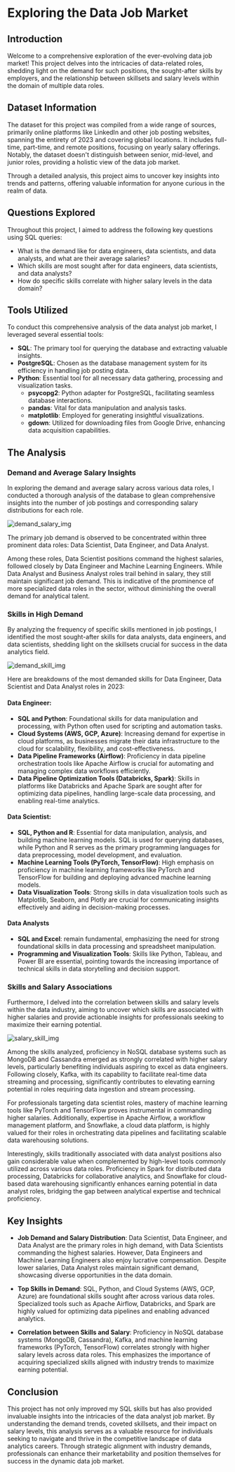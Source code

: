 # Exploring the Data Job Market

## Introduction

Welcome to a comprehensive exploration of the ever-evolving data job market! This project delves into the intricacies of data-related roles, shedding light on the demand for such positions, the sought-after skills by employers, and the relationship between skillsets and salary levels within the domain of multiple data roles.

## Dataset Information

The dataset for this project was compiled from a wide range of sources, primarily online platforms like LinkedIn and other job posting websites, spanning the entirety of 2023 and covering global locations. It includes full-time, part-time, and remote positions, focusing on yearly salary offerings. Notably, the dataset doesn't distinguish between senior, mid-level, and junior roles, providing a holistic view of the data job market. 

Through a detailed analysis, this project aims to uncover key insights into trends and patterns, offering valuable information for anyone curious in the realm of data.

## Questions Explored

Throughout this project, I aimed to address the following key questions using SQL queries:
- What is the demand like for data engineers, data scientists, and data analysts, and what are their average salaries?
- Which skills are most sought after for data engineers, data scientists, and data analysts?
- How do specific skills correlate with higher salary levels in the data domain?

## Tools Utilized

To conduct this comprehensive analysis of the data analyst job market, I leveraged several essential tools:
- **SQL**: The primary tool for querying the database and extracting valuable insights.
- **PostgreSQL**: Chosen as the database management system for its efficiency in handling job posting data.
- **Python**: Essential tool for all necessary data gathering, processing and visualization tasks.
  - **psycopg2**: Python adapter for PostgreSQL, facilitating seamless database interactions.
  - **pandas**: Vital for data manipulation and analysis tasks.
  - **matplotlib**: Employed for generating insightful visualizations.
  - **gdown**: Utilized for downloading files from Google Drive, enhancing data acquisition capabilities.

## The Analysis

### Demand and Average Salary Insights

In exploring the demand and average salary across various data roles, I conducted a thorough analysis of the database to glean comprehensive insights into the number of job postings and corresponding salary distributions for each role.

![demand_salary_img](assets\1_asset.png)

The primary job demand is observed to be concentrated within three prominent data roles: Data Scientist, Data Engineer, and Data Analyst.

Among these roles, Data Scientist positions command the highest salaries, followed closely by Data Engineer and Machine Learning Engineers. While Data Analyst and Business Analyst roles trail behind in salary, they still maintain significant job demand. This is indicative of the prominence of more specialized data roles in the sector, without diminishing the overall demand for analytical talent.

### Skills in High Demand

By analyzing the frequency of specific skills mentioned in job postings, I identified the most sought-after skills for data analysts, data engineers, and data scientists, shedding light on the skillsets crucial for success in the data analytics field.

![demand_skill_img](assets\2_asset.png)

Here are breakdowns of the most demanded skills for Data Engineer, Data Scientist and Data Analyst roles in 2023:

#### Data Engineer:
- **SQL and Python**: Foundational skills for data manipulation and processing, with Python often used for scripting and automation tasks.
- **Cloud Systems (AWS, GCP, Azure)**: Increasing demand for expertise in cloud platforms, as businesses migrate their data infrastructure to the cloud for scalability, flexibility, and cost-effectiveness.
- **Data Pipeline Frameworks (Airflow)**: Proficiency in data pipeline orchestration tools like Apache Airflow is crucial for automating and managing complex data workflows efficiently.
- **Data Pipeline Optimization Tools (Databricks, Spark)**: Skills in platforms like Databricks and Apache Spark are sought after for optimizing data pipelines, handling large-scale data processing, and enabling real-time analytics.

#### Data Scientist:
- **SQL, Python and R**: Essential for data manipulation, analysis, and building machine learning models. SQL is used for querying databases, while Python and R serves as the primary programming languages for data preprocessing, model development, and evaluation.
- **Machine Learning Tools (PyTorch, TensorFlow)**: High emphasis on proficiency in machine learning frameworks like PyTorch and TensorFlow for building and deploying advanced machine learning models.
- **Data Visualization Tools**: Strong skills in data visualization tools such as Matplotlib, Seaborn, and Plotly are crucial for communicating insights effectively and aiding in decision-making processes.

#### Data Analysts
- **SQL and Excel**: remain fundamental, emphasizing the need for strong foundational skills in data processing and spreadsheet manipulation.
- **Programming and Visualization Tools**: Skills like Python, Tableau, and Power BI are essential, pointing towards the increasing importance of technical skills in data storytelling and decision support.


### Skills and Salary Associations

Furthermore, I delved into the correlation between skills and salary levels within the data industry, aiming to uncover which skills are associated with higher salaries and provide actionable insights for professionals seeking to maximize their earning potential.

![salary_skill_img](assets\3_asset.png)

Among the skills analyzed, proficiency in NoSQL database systems such as MongoDB and Cassandra emerged as strongly correlated with higher salary levels, particularly benefiting individuals aspiring to excel as data engineers. Following closely, Kafka, with its capability to facilitate real-time data streaming and processing, significantly contributes to elevating earning potential in roles requiring data ingestion and stream processing.

For professionals targeting data scientist roles, mastery of machine learning tools like PyTorch and TensorFlow proves instrumental in commanding higher salaries. Additionally, expertise in Apache Airflow, a workflow management platform, and Snowflake, a cloud data platform, is highly valued for their roles in orchestrating data pipelines and facilitating scalable data warehousing solutions.

Interestingly, skills traditionally associated with data analyst positions also gain considerable value when complemented by high-level tools commonly utilized across various data roles. Proficiency in Spark for distributed data processing, Databricks for collaborative analytics, and Snowflake for cloud-based data warehousing significantly enhances earning potential in data analyst roles, bridging the gap between analytical expertise and technical proficiency.


## Key Insights
- **Job Demand and Salary Distribution**: Data Scientist, Data Engineer, and Data Analyst are the primary roles in high demand, with Data Scientists commanding the highest salaries. However, Data Engineers and Machine Learning Engineers also enjoy lucrative compensation. Despite lower salaries, Data Analyst roles maintain significant demand, showcasing diverse opportunities in the data domain.

- **Top Skills in Demand**: SQL, Python, and Cloud Systems (AWS, GCP, Azure) are foundational skills sought after across various data roles. Specialized tools such as Apache Airflow, Databricks, and Spark are highly valued for optimizing data pipelines and enabling advanced analytics.

- **Correlation between Skills and Salary**: Proficiency in NoSQL database systems (MongoDB, Cassandra), Kafka, and machine learning frameworks (PyTorch, TensorFlow) correlates strongly with higher salary levels across data roles. This emphasizes the importance of acquiring specialized skills aligned with industry trends to maximize earning potential.
## Conclusion

This project has not only improved my SQL skills but has also provided invaluable insights into the intricacies of the data analyst job market. By understanding the demand trends, coveted skillsets, and their impact on salary levels, this analysis serves as a valuable resource for individuals seeking to navigate and thrive in the competitive landscape of data analytics careers. Through strategic alignment with industry demands, professionals can enhance their marketability and position themselves for success in the dynamic data job market.
